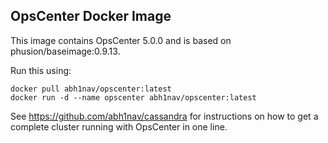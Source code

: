 ## OpsCenter Docker Image
This image contains OpsCenter 5.0.0 and is based on phusion/baseimage:0.9.13.
  
Run this using:

```
docker pull abh1nav/opscenter:latest
docker run -d --name opscenter abh1nav/opscenter:latest
```

See https://github.com/abh1nav/cassandra for instructions on how to get a complete cluster running with OpsCenter in one line.
